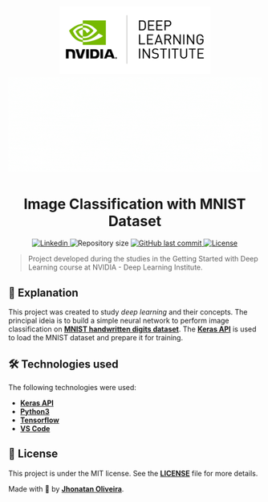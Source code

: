 <h1 align="center">
    <img alt="NVIDIA" src="/images/DLI_Header.png" width="300">
    <img alt="repository_title" src="/images/mnist_repository_title.gif"/>
</h1>

<h1 align="center">
    Image Classification with MNIST Dataset
</h1>

<p align="center">
  <a href="https://www.linkedin.com/in/jhonatanguilherme/">
    <img alt="Linkedin" src="https://img.shields.io/badge/-LinkedIn-0077B5?style=flat-square&logo=Linkedin&logoColor=white&link=https://www.linkedin.com/in/jhonatanguilherme/)"/>
  </a>

  <img alt="Repository size" src="https://img.shields.io/github/repo-size/JhonatanGuilherme/ImageClassificationWithMNISTDataset">
  
  <a href="https://github.com/JhonatanGuilherme/ImageClassificationWithMNISTDataset/commits/main">
    <img alt="GitHub last commit" src="https://img.shields.io/github/last-commit/JhonatanGuilherme/ImageClassificationWithMNISTDataset">
  </a>
  
  <a href="./LICENSE">
    <img alt="License" src="https://img.shields.io/badge/license-MIT-brightgreen">
  </a>
</p>

> Project developed during the studies in the Getting Started with Deep Learning course at NVIDIA - Deep Learning Institute.

## **📃 Explanation**

This project was created to study *deep learning* and their concepts. The principal ideia is to build a simple neural network to perform image classification on **[MNIST handwritten digits dataset](http://yann.lecun.com/exdb/mnist/)**. The **[Keras API](https://keras.io/)** is used to load the MNIST dataset and prepare it for training.

## **🛠️ Technologies used**

The following technologies were used:

- **[Keras API](https://keras.io/)**
- **[Python3](https://www.python.org/)**
- **[Tensorflow](https://www.tensorflow.org/)**
- **[VS Code](https://code.visualstudio.com/)**

## **📑 License**

This project is under the MIT license. See the **[LICENSE](./LICENSE)** file for more details.

Made with 🧡 by **[Jhonatan Oliveira](https://github.com/JhonatanGuilherme)**.

